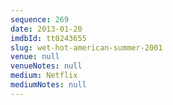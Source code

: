 ```yaml
---
sequence: 269
date: 2013-01-20
imdbId: tt0243655
slug: wet-hot-american-summer-2001
venue: null
venueNotes: null
medium: Netflix
mediumNotes: null
---
```

